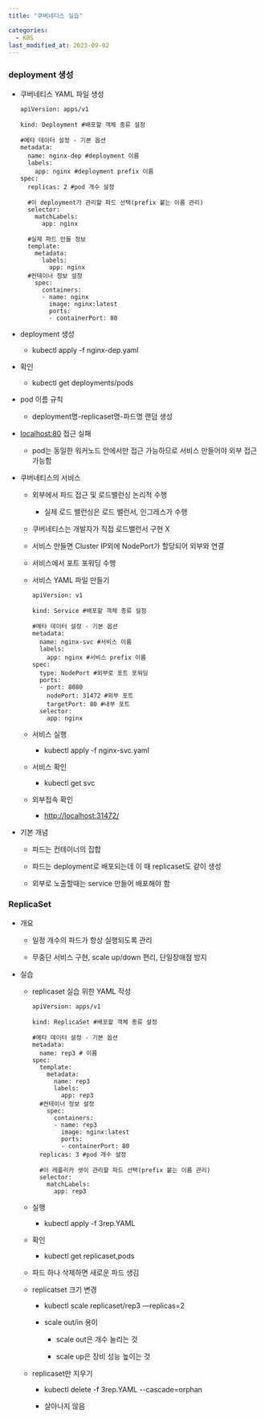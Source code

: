 ```yaml
---
title: "쿠버네티스 실습"

categories:
  - K8S
last_modified_at: 2023-09-02
---
```


### deployment 생성

*   쿠버네티스 YAML 파일 생성
    
        apiVersion: apps/v1
        
        kind: Deployment #배포할 객체 종류 설정
        
        #메타 데이터 설정 - 기본 옵션
        metadata:
          name: nginx-dep #deployment 이름
          labels:
            app: nginx #deployment prefix 이름
        spec:
          replicas: 2 #pod 개수 설정
          
          #이 deployment가 관리할 파드 선택(prefix 붙는 이름 관리)
          selector:
            matchLabels:
              app: nginx
          
          #실제 파드 만들 정보
          template:
            metadata:
              labels:
                app: nginx
          #컨테이너 정보 설정
            spec:
              containers:
              - name: nginx
                image: nginx:latest
                ports:
                - containerPort: 80
    

*   deployment 생성
    *   kubectl apply -f nginx-dep.yaml

*   확인
    *   kubectl get deployments/pods

*   pod 이름 규칙
    *   deployment명-replicaset명-파드명 랜덤 생성

*   [localhost:80](http://localhost:80) 접근 실패
    *   pod는 동일한 워커노드 안에서만 접근 가능하므로 서비스 만들어야 외부 접근 가능함

*   쿠버네티스의 서비스
    
    *   외부에서 파드 접근 및 로드밸런싱 논리적 수행
        *   실제 로드 밸런싱은 로드 밸런서, 인그레스가 수행
    
    *   쿠버네티스는 개발자가 직접 로드밸런서 구현 X
    
    *   서비스 만들면 Cluster IP외에 NodePort가 할당되어 외부와 연결
    
    *   서비스에서 포트 포워딩 수행
    
    *   서비스 YAML 파일 만들기
        
            apiVersion: v1
            
            kind: Service #배포할 객체 종류 설정
            
            #메타 데이터 설정 - 기본 옵션
            metadata:
              name: nginx-svc #서비스 이름
              labels:
                app: nginx #서비스 prefix 이름
            spec:
              type: NodePort #외부로 포트 포워딩
              ports:
              - port: 8080
                nodePort: 31472 #외부 포트
                targetPort: 80 #내부 포트
              selector:
                app: nginx
        
    
    *   서비스 실행
        *   kubectl apply -f nginx-svc.yaml
    
    *   서비스 확인
        *   kubectl get svc
    
    *   외부접속 확인
        *   [http://localhost:31472/](http://localhost:31472/)

*   기본 개념
    
    *   파드는 컨테이너의 집합
    
    *   파드는 deployment로 배포되는데 이 때 replicaset도 같이 생성
    
    *   외부로 노출할때는 service 만들어 배포해야 함

### ReplicaSet

*   개요
    
    *   일정 개수의 파드가 항상 실행되도록 관리
    
    *   무중단 서비스 구현, scale up/down 편리, 단일장애점 방지

*   실습
    
    *   replicaset 실습 위한 YAML 작성
        
            apiVersion: apps/v1
            
            kind: ReplicaSet #배포할 객체 종류 설정
            
            #메타 데이터 설정 - 기본 옵션
            metadata:
              name: rep3 # 이름
            spec:
              template:
                metadata:
                  name: rep3
                  labels:
                    app: rep3
              #컨테이너 정보 설정
                spec:
                  containers:
                  - name: rep3
                    image: nginx:latest
                    ports:
                    - containerPort: 80
              replicas: 3 #pod 개수 설정
              
              #이 레플리카 셋이 관리할 파드 선택(prefix 붙는 이름 관리)
              selector:
                matchLabels:
                  app: rep3
        
    
    *   실행
        *   kubectl apply -f 3rep.YAML
    
    *   확인
        *   kubectl get replicaset,pods
    
    *   파드 하나 삭제하면 새로운 파드 생김
    
    *   replicatset 크기 변경
        
        *   kubectl scale replicaset/rep3 —replicas=2
        
        *   scale out/in 용이
            
            *   scale out은 개수 늘리는 것
            
            *   scale up은 장비 성능 높이는 것
    
    *   replicaset만 지우기
        
        *   kubectl delete -f 3rep.YAML --cascade=orphan
        
        *   살아나지 않음

